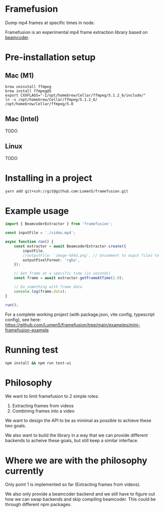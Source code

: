 # Framefusion

Dump mp4 frames at specific times in node.

Framefusion is an experimental mp4 frame extraction library based on [beamcoder](https://github.com/Streampunk/beamcoder).

# Pre-installation setup

## Mac (M1)

```
brew uninstall ffmpeg
brew install ffmpeg@5
export CXXFLAGS="-I/opt/homebrew/Cellar/ffmpeg/5.1.2_6/include/"
ln -s /opt/homebrew/Cellar/ffmpeg/5.1.2_6/ /opt/homebrew/Cellar/ffmpeg/5.0
```

## Mac (Intel)

TODO

## Linux

TODO

# Installing in a project

```bash
yarn add git+ssh://git@github.com:Lumen5/framefusion.git
```

# Example usage

```typescript
import { BeamcoderExtractor } from 'framefusion';

const inputFile = './video.mp4';

async function run() {
    const extractor = await BeamcoderExtractor.create({
        inputFile,
        //outputFile: 'image-%04d.png', // Uncomment to ouput files to disk
        outputPixelFormat: 'rgba',
    });

    // Get frame at a specific time (in seconds)
    const frame = await extractor.getFrameAtTime(2.0);

    // Do something with frame data
    console.log(frame.data);
}

run();
```

For a complete working project (with package.json, vite config, typescript config), see here: https://github.com/Lumen5/framefusion/tree/main/examples/mini-framefusion-example

# Running test

```bash
npm install && npm run test-ui
```

# Philosophy

We want to limit framefusion to 2 simple roles:

 1. Extracting frames from videos
 2. Combining frames into a video

We want to design the API to be as minimal as possible to achieve these two goals.

We also want to build the library in a way that we can provide different backends to acheive these goals, but still keep a similar interface.

# Where we are with the philosophy currently

Only point 1 is implemented so far (Extracting frames from videos).

We also only provide a beamcoder backend and we still have to figure out how we can swap backends and skip compiling beamcoder. This could be through different npm packages.
